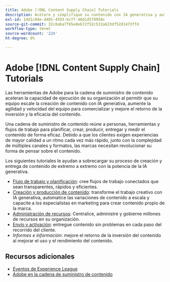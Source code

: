 ```yaml
---
title: Adobe [!DNL Content Supply Chain] Tutorials
description: Acelere y simplifique su contenido con IA generativa y automatización inteligente. La cadena de suministro de contenido de Adobe es una solución integral que le permite planificar, crear, entregar y analizar el contenido.
exl-id: 1dd1c04e-d405-4593-bcff-40d1d579958c
source-git-commit: 32c8aba7f65e8eb72f52c532a623df52d1473ffd
workflow-type: tm+mt
source-wordcount: '224'
ht-degree: 0%

---
```


# Adobe [!DNL Content Supply Chain] Tutorials

Las herramientas de Adobe para la cadena de suministro de contenido aceleran la capacidad de ejecución de su organización al permitir que su equipo escale la creación de contenido con IA generativa, aumente la agilidad y velocidad del equipo para comercializar y mejore el retorno de la inversión y la eficacia del contenido.

Una cadena de suministro de contenido reúne a personas, herramientas y flujos de trabajo para planificar, crear, producir, entregar y medir el contenido de forma eficaz. Debido a que los clientes exigen experiencias de mayor calidad a un ritmo cada vez más rápido, junto con la complejidad de múltiples canales y formatos, las marcas necesitan revolucionar su forma de pensar sobre el contenido.

Los siguientes tutoriales le ayudan a sobrecargar su proceso de creación y entrega de contenido de extremo a extremo con la potencia de la IA generativa.

* [Flujo de trabajo y planificación](workflow-and-planning.md): cree flujos de trabajo conectados que sean transparentes, rápidos y eficientes.
* [Creación y producción de contenido](content-creation-and-production.md): transforme el trabajo creativo con IA generativa, automatice las variaciones de contenido a escala y capacite a los especialistas en marketing para crear contenido propio de la marca.
* [Administración de recursos](asset-management.md): Centralice, administre y gobierne millones de recursos en su organización.
* [Envío y activación](delivery-and-activation.md): entregue contenido sin problemas en cada paso del recorrido del cliente.
* *Informes e información*: mejore el retorno de la inversión del contenido al mejorar el uso y el rendimiento del contenido.

<!-- * [Reporting and insights](reporting-and-insights.md) - Enhance content ROI by improving content usage and performance. -->

## Recursos adicionales

* [Eventos de Experience League](https://experienceleague.adobe.com/events/)
* [Adobe en la cadena de suministro de contenido](https://business.adobe.com/resources/webinars/adobe-on-the-content-supply-chain.html)
